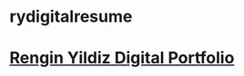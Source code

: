 # rydigitalresume
<h1>

[Rengin Yildiz Digital Portfolio](https://4renginy.github.io/rydigitalresume.io/)


</h1>
